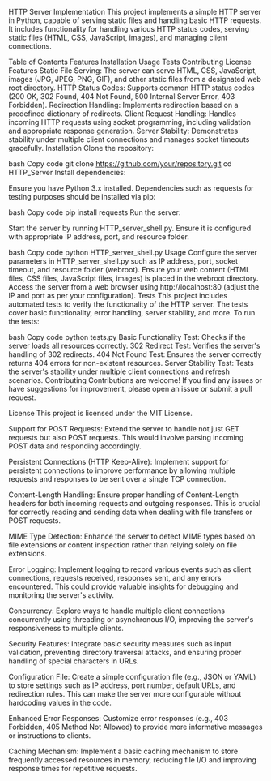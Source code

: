HTTP Server Implementation
This project implements a simple HTTP server in Python, capable of serving static files and handling basic HTTP requests. It includes functionality for handling various HTTP status codes, serving static files (HTML, CSS, JavaScript, images), and managing client connections.

Table of Contents
Features
Installation
Usage
Tests
Contributing
License
Features
Static File Serving: The server can serve HTML, CSS, JavaScript, images (JPG, JPEG, PNG, GIF), and other static files from a designated web root directory.
HTTP Status Codes: Supports common HTTP status codes (200 OK, 302 Found, 404 Not Found, 500 Internal Server Error, 403 Forbidden).
Redirection Handling: Implements redirection based on a predefined dictionary of redirects.
Client Request Handling: Handles incoming HTTP requests using socket programming, including validation and appropriate response generation.
Server Stability: Demonstrates stability under multiple client connections and manages socket timeouts gracefully.
Installation
Clone the repository:

bash
Copy code
git clone https://github.com/your/repository.git
cd HTTP_Server
Install dependencies:

Ensure you have Python 3.x installed. Dependencies such as requests for testing purposes should be installed via pip:

bash
Copy code
pip install requests
Run the server:

Start the server by running HTTP_server_shell.py. Ensure it is configured with appropriate IP address, port, and resource folder.

bash
Copy code
python HTTP_server_shell.py
Usage
Configure the server parameters in HTTP_server_shell.py such as IP address, port, socket timeout, and resource folder (webroot).
Ensure your web content (HTML files, CSS files, JavaScript files, images) is placed in the webroot directory.
Access the server from a web browser using http://localhost:80 (adjust the IP and port as per your configuration).
Tests
This project includes automated tests to verify the functionality of the HTTP server. The tests cover basic functionality, error handling, server stability, and more. To run the tests:

bash
Copy code
python tests.py
Basic Functionality Test: Checks if the server loads all resources correctly.
302 Redirect Test: Verifies the server's handling of 302 redirects.
404 Not Found Test: Ensures the server correctly returns 404 errors for non-existent resources.
Server Stability Test: Tests the server's stability under multiple client connections and refresh scenarios.
Contributing
Contributions are welcome! If you find any issues or have suggestions for improvement, please open an issue or submit a pull request.

License
This project is licensed under the MIT License.








Support for POST Requests: Extend the server to handle not just GET requests but also POST requests. This would involve parsing incoming POST data and responding accordingly.

Persistent Connections (HTTP Keep-Alive): Implement support for persistent connections to improve performance by allowing multiple requests and responses to be sent over a single TCP connection.

Content-Length Handling: Ensure proper handling of Content-Length headers for both incoming requests and outgoing responses. This is crucial for correctly reading and sending data when dealing with file transfers or POST requests.

MIME Type Detection: Enhance the server to detect MIME types based on file extensions or content inspection rather than relying solely on file extensions.

Error Logging: Implement logging to record various events such as client connections, requests received, responses sent, and any errors encountered. This could provide valuable insights for debugging and monitoring the server's activity.

Concurrency: Explore ways to handle multiple client connections concurrently using threading or asynchronous I/O, improving the server's responsiveness to multiple clients.

Security Features: Integrate basic security measures such as input validation, preventing directory traversal attacks, and ensuring proper handling of special characters in URLs.

Configuration File: Create a simple configuration file (e.g., JSON or YAML) to store settings such as IP address, port number, default URLs, and redirection rules. This can make the server more configurable without hardcoding values in the code.

Enhanced Error Responses: Customize error responses (e.g., 403 Forbidden, 405 Method Not Allowed) to provide more informative messages or instructions to clients.

Caching Mechanism: Implement a basic caching mechanism to store frequently accessed resources in memory, reducing file I/O and improving response times for repetitive requests.